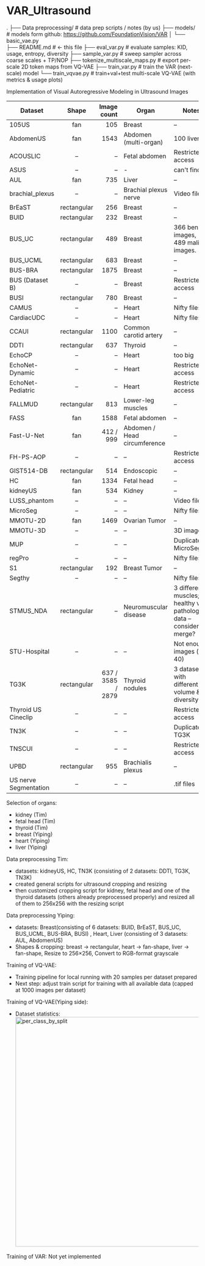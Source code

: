 # VAR_Ultrasound
.
├── Data preprocessing/              # data prep scripts / notes (by us)
├── models/                          # models form github: https://github.com/FoundationVision/VAR
│   └── basic_vae.py                 
├── README.md                        # ← this file
├── eval_var.py                      # evaluate samples: KID, usage, entropy, diversity
├── sample_var.py                    # sweep sampler across coarse scales + TP/NOP
├── tokenize_multiscale_maps.py      # export per-scale 2D token maps from VQ-VAE
├── train_var.py                     # train the VAR (next-scale) model
└── train_vqvae.py                   # train+val+test multi-scale VQ-VAE (with metrics & usage plots)


Implementation of Visual Autoregressive Modeling in Ultrasound Images



| Dataset                |   Shape   | Image count | Organ                               | Notes                                                                                                           |
|------------------------|:---------:|------------:|-------------------------------------|-----------------------------------------------------------------------------------------------------------------|
| 105US                  | fan       |         105 | Breast                              | –                                                                                                               |
| AbdomenUS              | fan       |        1543 | Abdomen (multi-organ)               | 100 liver                                                                                                            |
| ACOUSLIC               | –         |          –  | Fetal abdomen                       | Restricted access                                                                                               |
| ASUS                   | –         |          –  | -                                   | can't find                                                                                                      |
| AUL                    | fan       |         735 | Liver                               | –                                                                                                               |
| brachial_plexus        | –         |          –  | Brachial plexus nerve               | Video files                                                                                                     |
| BrEaST                 | rectangular |        256 | Breast                              | –                                                                                                               |
| BUID                   | rectangular |        232 | Breast                              | –                                                                                                               |
| BUS_UC                 | rectangular |        489 | Breast                              |  366 benign images, 489 mali images.                                                                                                               |
| BUS_UCML               | rectangular |        683 | Breast                              | –                                                                                                               |
| BUS-BRA                | rectangular |       1875 | Breast                              | –                                                                                                               |
| BUS (Dataset B)        | –         |          –  | Breast                              | Restricted access                                                                                               |
| BUSI                   | rectangular |        780 | Breast                              | –                                                                                                               |
| CAMUS                  | –         |          –  | Heart                               | Nifty files                                                                                                     |
| CardiacUDC             | –         |          –  | Heart                               | Nifty files                                                                                                     |
| CCAUI                  | rectangular |       1100 | Common carotid artery               | –                                                                                                               |
| DDTI                   | rectangular |        637 | Thyroid                             | –                                                                                                               |
| EchoCP                 | –         |          –  | Heart                               | too big                                                                                                         |
| EchoNet-Dynamic        | –         |          –  | Heart                               | Restricted access                                                                                               |
| EchoNet-Pediatric      | –         |          –  | Heart                               | Restricted access                                                                                               |
| FALLMUD                | rectangular |        813 | Lower-leg muscles                   | –                                                                                                               |
| FASS                   | fan       |        1588 | Fetal abdomen                       | –                                                                                                               |
| Fast-U-Net             | fan       | 412 / 999  | Abdomen / Head circumference        | –                                                                                                               |
| FH-PS-AOP              | –         |          –  | –                                   | Restricted access                                                                                               |
| GIST514-DB             | rectangular |        514 | Endoscopic                          | –                                                                                                               |
| HC                     | fan       |       1334 | Fetal head                          | –                                                                                                               |
| kidneyUS               | fan       |        534 | Kidney                              | –                                                                                                               |
| LUSS_phantom           | –         |          –  | –                                   | Video files                                                                                                     |
| MicroSeg               | –         |          –  | –                                   | Nifty files                                                                                                     |
| MMOTU-2D               | fan       |       1469 | Ovarian Tumor                       | –                                                                                                               |
| MMOTU-3D               | –         |          –  | –                                   | 3D images                                                                                                       |
| MUP                    | –         |          –  | –                                   | Duplicate MicroSeg                                                                                              |
| regPro                 | –         |          –  | –                                   | Nifty files                                                                                                     |
| S1                     | rectangular |        192 | Breast Tumor                        | –                                                                                                               |
| Segthy                 | –         |          –  | –                                   | Nifty files                                                                                                     |
| STMUS_NDA              | rectangular |          – | Neuromuscular disease               | 3 different muscles; healthy vs pathological data – consider merge?                                             |
| STU-Hospital           | –         |          –  | –                                   | Not enough images (≈ 40)                                                                                        |
| TG3K                   | rectangular | 637 / 3585 / 2879 | Thyroid nodules                   | 3 datasets with different volume & diversity                                                                    |
| Thyroid US Cineclip    | –         |          –  | –                                   | Restricted access                                                                                               |
| TN3K                   | –         |          –  | –                                   | Duplicate TG3K                                                                                                  |
| TNSCUI                 | –         |          –  | –                                   | Restricted access                                                                                               |
| UPBD                   | rectangular |        955 | Brachialis plexus                   | –                                                                                                               |
| US nerve Segmentation  | –         |          –  | –                                   | .tif files                                                                                                      |

Selection of organs:
- kidney (Tim)
- fetal head (Tim)
- thyroid (Tim)
- breast (Yiping)
- heart (Yiping)
- liver (Yiping)

Data preprocessing Tim:
- datasets: kidneyUS, HC, TN3K (consisting of 2 datasets: DDTI, TG3K, TN3K)
- created general scripts for ultrasound cropping and resizing
- then customized cropping script for kidney, fetal head and one of the thyroid datasets (others already preprocessed properly) and resized all of them to 256x256 with the resizing script

Data preprocessing Yiping:
- datasets: Breast(consisting of 6 datasets: BUID, BrEaST, BUS_UC, BUS_UCML, BUS-BRA, BUSI) , Heart, Liver (consisting of 3 datasets: AUL, AbdomenUS)
- Shapes & cropping: breast → rectangular, heart → fan-shape, liver → fan-shape, Resize to 256×256, Convert to RGB-format grayscale

Training of VQ-VAE:
- Training pipeline for local running with 20 samples per dataset prepared
- Next step: adjust train script for training with all available data (capped at 1000 images per dataset)

Training of VQ-VAE(Yiping side):

- Dataset statistics:<img width="1200" height="600" alt="per_class_by_split" src="https://github.com/user-attachments/assets/842876f5-5494-4fe4-9bdc-27536b4413fe" />

Training of VAR:
Not yet implemented
